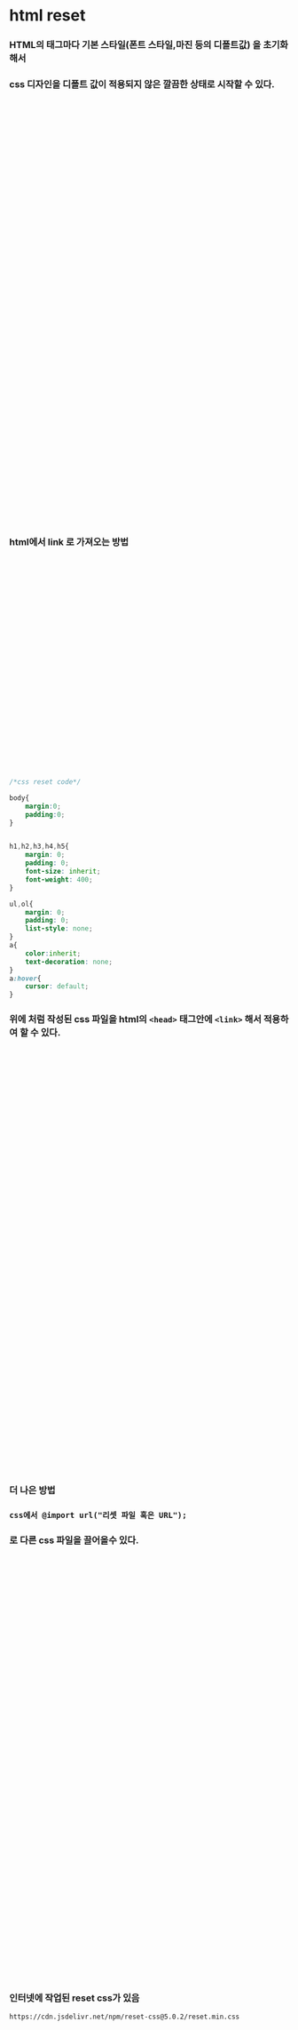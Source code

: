 # html reset

### HTML의 태그마다 기본 스타일(폰트 스타일,마진 등의 디폴트값) 을 초기화 해서
### css 디자인을 디폴트 값이 적용되지 않은 깔끔한 상태로 시작할 수 있다. 

<div style="margin-top:20vh;"></div>

### html에서 link 로 가져오는 방법

<div style="margin-top:10vh;"></div>

```css

/*css reset code*/

body{
    margin:0;
    padding:0;
}


h1,h2,h3,h4,h5{
    margin: 0;
    padding: 0;
    font-size: inherit;
    font-weight: 400;
}

ul,ol{
    margin: 0;
    padding: 0;
    list-style: none;
}
a{
    color:inherit;
    text-decoration: none;
}
a:hover{
    cursor: default;
}
```

### 위에 처럼 작성된 css 파일을 html의 `<head>` 태그안에 `<link>` 해서 적용하여 할 수 있다.


<div style="margin-top:20vh;"></div>


### 더 나은 방법


### `css에서 @import url("리셋 파일 혹은 URL");` 
### 로 다른 css 파일을 끌어올수 있다. 

<div style="margin-top:20vh;"></div>

### 인터넷에 작업된 reset css가 있음 
`https://cdn.jsdelivr.net/npm/reset-css@5.0.2/reset.min.css`

<div style="margin-top:20vh;"></div>


# Flexbox 레이아웃 시스템

<div style="margin-top:20vh;"></div>

### 복잡한 레이아웃을 쉽게 구현할 수 있도록 도와주는 강력한 도구



<div style="margin-top:20vh;"></div>







### 1. **Flex 컨테이너 (Flex Container)**

- **Flex 컨테이너**는 Flexbox 레이아웃이 적용된 요소입니다. `display: flex`를 설정하면 해당 요소가 Flex 컨테이너가 되고, 그 안의 자식 요소들이 자동으로 Flex 아이템이 됩니다.
- Flex 컨테이너는 주로 레이아웃을 구성하는 부모 요소로 사용됩니다.


```css
style
.flex-container {
    display: flex;
    background-color: lightgray;
    padding: 10px;
    }
```

```css
body
<div class="flex-container">
    <div class="flex-item">아이템 1</div>
    <div class="flex-item">아이템 2</div>
    <div class="flex-item">아이템 3</div>
</div>

```

### 이렇게 부모 요소에 걸어주면 자식요소를 조절할수있다.

<div style="margin-top:20vh;"></div>

# 주요 Flexbox 속성

### 1. `flex-direction:`

### 아이템들이 배치되는 주축의 방향을 설정한다.
### 디폴트는 `row` 이며 아이템들이 가로로 나열된다.

- **`row`**: 아이템들이 가로로 배치됩니다. (기본값)
- **`row-reverse`**: 아이템들이 가로로 배치되지만, 순서가 반대로 뒤집힙니다.
- **`column`**: 아이템들이 세로로 배치됩니다.
- **`column-reverse`**: 아이템들이 세로로 배치되지만, 순서가 반대로 뒤집힙니다.

<div style="margin-top:20vh;"></div>

### 2. `justify-content:`

### 주 축의 방향을 기준으로 아이템들의 정렬을 조정하는 명령어

- **`flex-start`**: 아이템들이 컨테이너의 시작점(왼쪽)에 정렬됩니다. (기본값)
- **`flex-end`**: 아이템들이 컨테이너의 끝점(오른쪽)에 정렬됩니다.
- **`center`**: 아이템들이 컨테이너의 중앙에 정렬됩니다.
- **`space-between`**: 첫 번째와 마지막 아이템을 양 끝에 배치하고, 나머지 아이템 간의 간격을 동일하게 분배합니다.
- **`space-around`**: 아이템들 사이에 동일한 간격을 두지만, 양 끝의 간격은 절반 크기로 설정됩니다.
- **`space-evenly`**: 아이템들 사이의 간격과 양 끝의 간격을 동일하게 분배합니다.
<div style="margin-top:20vh;"></div>

### 3. `flex-wrap:`

### 아이템들이 컨테이너의 너비를 초과할 경우, 다음 줄로 넘어갈 수 있도록 설정하는 기능.

### 디폴트는 `nowrap`이다. 이 경우 컨테이너의 너비를 맞추기 위해 아이템들은 컨테이너에 맞게 크기를 자동으로 재설정한다. 

- **`nowrap`**: 기본값: 모든 아이템을 한 줄에 배치
- **`wrap`**: 아이템이 넘치면 다음 줄로 넘어가도록 설정
- **`wrap-reverse`**: 줄바꿈을 반대로 적용하여, 아래에서 위로 배치
<div style="margin-top:20vh;"></div>

### 4. `align-content:` , `align-item:`

### 교차축(주축과 대비되는 축) 을 기준으로 아이템 정렬을 조정하는 기능
- **`stretch`**: 아이템들이 컨테이너의 높이에 맞춰 늘어납니다. (기본값)
- **`flex-start`**: 아이템들이 교차축의 시작점(위쪽)에 정렬됩니다.
- **`center`**: 아이템들이 교차축의 중앙에 정렬됩니다.
- **`flex-end`**: 아이템들이 교차축의 끝점(아래쪽)에 정렬됩니다.
- **`baseline`**: 텍스트의 베이스라인을 기준으로 아이템들이 정렬됩니다.

<div style="margin-top:20vh;"></div>

### `align-content:` 과 `align-item:` 의 차이


| 구분               | `align-items`               | `align-content`                     |
| ---------------- | --------------------------- | ----------------------------------- |
| 🔍 **의미**        | 한 줄(line) 안의 아이템을 **수직 정렬** | 여러 줄(줄 묶음) 전체를 **수직 정렬**            |
| 🎯 **정렬 대상**     | 각 **아이템(item)**             | 각 줄의 **라인 그룹(line group)**          |
| 🧩 **사용 조건**     | 한 줄 or 여러 줄 모두 가능           | **여러 줄일 때만 적용** (`flex-wrap: wrap`) |
| 📐 **주로 쓰이는 상황** | 기본적인 세로 정렬을 설정할 때           | 여러 줄이 생긴 레이아웃에서 줄 간 간격 조절할 때        |
| 🧱 **비유**        | 옷걸이에 걸린 옷 하나하나의 위치 정렬       | 책장에 꽂힌 **여러 줄의 책** 자체를 위/아래 정렬      |
| 💻 **예시 CSS**    | `align-items: center;`      | `align-content: space-between;`     |





<div style="margin-top:20vh;"></div>

### 5. `align-self:` 
### 개별 아이템에 대해 `align-items` 속성을 우선 적용 할 수 있는 속성

<div style="margin-top:10vh;"></div>

```css
.flex-item {
    align-self: center; /* 해당 아이템만 교차축의 중앙에 정렬 */
    /* align-self: flex-start; 시작점에 정렬 */
    /* align-self: flex-end; 끝점에 정렬 */
    /* align-self: stretch; 컨테이너의 높이에 맞춰 늘어남 */
    /* align-self: baseline; 텍스트의 베이스라인에 맞춰 정렬 */
}

```

### 이렇게 개별 item을 따로 지정하여 써줘야한다.



<div style="margin-top:20vh;"></div>

### 6. `Order:`
### Flex 아이템의 시각적 순서를 제어하는 속성.
### 기본값은 0이며, 숫자가 낮을수록 먼저 배치된다.


```css
.flex-item {
    order: 1; /* 기본값보다 뒤에 배치됨 */
}
```

### 이것 또한 아이템에 개별로 적어야 작동한다.




<div style="margin-top:20vh;"></div>


### Flexbox 단축속성 `flex-flow`

### flex-direction + flex-wrap을 한 줄로 작성하는 축약(shorthand) 속성이다.

### `flex-flow: row wrap;`

### 이렇게 작성하면 디렉션은 row 방향이면서 아이템들을 wrap한다.




<div style="margin-top:20vh;"></div>


# 기타 알게된 것들




### inherit 부모한테 상속받은 값 사용

### 요소들을 작업할때 border로 해당 요소의 위치나 크기를 눈으로 확인하며 하는 것도 좋은 방법이다.

### 디스플레이에 맞게 설정을 바꿔주는 법

```css
/*반응형 웹디자인에서 필요한 옵션 width가 500px을 넘어가면 디렉션을 바꾼다. 라는 뜻*/
    @media(max-width:500px){
      .wrapper{
        flex-direction: column;
      }
    }
```



